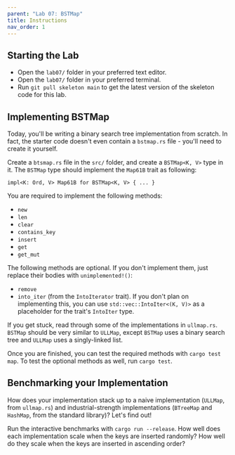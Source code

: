 ```yaml
---
parent: "Lab 07: BSTMap"
title: Instructions
nav_order: 1
---
```


## Starting the Lab

 - Open the `lab07/` folder in your preferred text editor.
 - Open the `lab07/` folder in your preferred terminal.
 - Run `git pull skeleton main` to get the latest version of the skeleton code for this lab.

## Implementing BSTMap

Today, you'll be writing a binary search tree implementation from scratch. In fact, the starter code doesn't even contain a `bstmap.rs` file - you'll need to create it yourself.

Create a `btsmap.rs` file in the `src/` folder, and create a `BSTMap<K, V>` type in it. The `BSTMap` type should implement the `Map61B` trait as following:
```
impl<K: Ord, V> Map61B for BSTMap<K, V> { ... }
```
You are required to implement the following methods:
 - `new`
 - `len`
 - `clear`
 - `contains_key`
 - `insert`
 - `get`
 - `get_mut`

The following methods are optional. If you don't implement them, just replace their bodies with `unimplemented!()`:
 - `remove`
 - `into_iter` (from the `IntoIterator` trait). If you don't plan on implementing this, you can use `std::vec::IntoIter<(K, V)>` as a placeholder for the trait's `IntoIter` type.

If you get stuck, read through some of the implementations in `ullmap.rs`. `BSTMap` should be very similar to `ULLMap`, except `BSTMap` uses a binary search tree and `ULLMap` uses a singly-linked list. 

Once you are finished, you can test the required methods with `cargo test map`. To test the optional methods as well, run `cargo test`.

## Benchmarking your Implementation

How does your implementation stack up to a naive implementation (`ULLMap`, from `ullmap.rs`) and industrial-strength implementations (`BTreeMap` and `HashMap`, from the standard library)? Let's find out!

Run the interactive benchmarks with `cargo run --release`. How well does each implementation scale when the keys are inserted randomly? How well do they scale when the keys are inserted in ascending order?